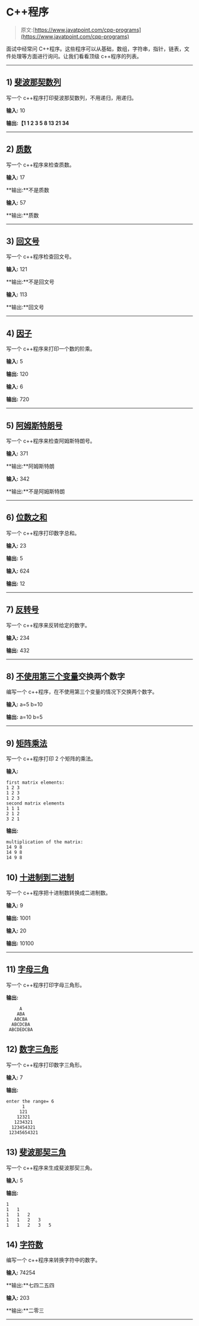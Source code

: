# C++程序

> 原文:[https://www.javatpoint.com/cpp-programs](https://www.javatpoint.com/cpp-programs)

面试中经常问 C++程序。这些程序可以从基础，数组，字符串，指针，链表，文件处理等方面进行询问。让我们看看顶级 c++程序的列表。

* * *

## 1) [斐波那契数列](fibonacci-series-in-cpp)

写一个 c++程序打印斐波那契数列，不用递归，用递归。

**输入:** 10

**输出:【1 1 2 3 5 8 13 21 34**

* * *

## 2) [质数](prime-number-program-in-cpp)

写一个 c++程序来检查质数。

**输入:** 17

**输出:**不是质数

**输入:** 57

**输出:**质数

* * *

## 3) [回文号](palindrome-program-in-cpp)

写一个 c++程序检查回文号。

**输入:** 121

**输出:**不是回文号

**输入:** 113

**输出:**回文号

* * *

## 4) [因子](factorial-program-in-cpp)

写一个 c++程序来打印一个数的阶乘。

**输入:** 5

**输出:** 120

**输入:** 6

**输出:** 720

* * *

## 5) [阿姆斯特朗号](armstrong-number-in-cpp)

写一个 c++程序来检查阿姆斯特朗号。

**输入:** 371

**输出:**阿姆斯特朗

**输入:** 342

**输出:**不是阿姆斯特朗

* * *

## 6) [位数之和](sum-of-digits-program-in-cpp)

写一个 c++程序打印数字总和。

**输入:** 23

**输出:** 5

**输入:** 624

**输出:** 12

* * *

## 7) [反转号](cpp-program-to-reverse-number)

写一个 c++程序来反转给定的数字。

**输入:** 234

**输出:** 432

* * *

## 8) [不使用第三个变量](cpp-program-to-swap-two-numbers-without-third-variable)交换两个数字

编写一个 c++程序，在不使用第三个变量的情况下交换两个数字。

**输入:** a=5 b=10

**输出:** a=10 b=5

* * *

## 9) [矩阵乘法](matrix-multiplication-in-cpp)

写一个 c++程序打印 2 个矩阵的乘法。

**输入:**

```
first matrix elements:
1 2 3
1 2 3
1 2 3
second matrix elements
1 1 1
2 1 2
3 2 1

```

**输出:**

```
multiplication of the matrix:
14 9 8
14 9 8
14 9 8

```

## 10) [十进制到二进制](cpp-program-to-convert-decimal-to-binary)

写一个 c++程序把十进制数转换成二进制数。

**输入:** 9

**输出:** 1001

**输入:** 20

**输出:** 10100

* * *

## 11) [字母三角](cpp-program-to-print-alphabet-triangle)

写一个 c++程序打印字母三角形。

**输出:**

```
     A
    ABA
   ABCBA
  ABCDCBA
 ABCDEDCBA

```

## 12) [数字三角形](cpp-program-to-print-number-triangle)

写一个 c++程序打印数字三角形。

**输入:** 7

**输出:**

```
enter the range= 6
      1
     121
    12321
   1234321
  123454321
 12345654321

```

## 13) [斐波那契三角](cpp-program-to-generate-fibonacci-triangle)

写一个 c++程序来生成斐波那契三角。

**输入:** 5

**输出:**

```
1
1	1	
1	1	2	
1	1	2	3	
1	1	2	3	5		

```

## 14) [字符数](cpp-program-to-convert-number-in-characters)

编写一个 c++程序来转换字符中的数字。

**输入:** 74254

**输出:**七四二五四

**输入:** 203

**输出:**二零三

* * *